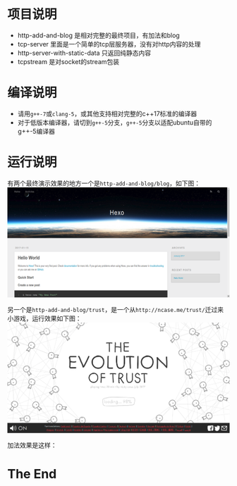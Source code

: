# 项目说明

* http-add-and-blog 是相对完整的最终项目，有加法和blog
* tcp-server 里面是一个简单的tcp层服务器，没有对http内容的处理
* http-server-with-static-data 只返回纯静态内容
* tcpstream 是对socket的stream包装

# 编译说明

* 请用`g++-7`或`clang-5`，或其他支持相对完整的c++17标准的编译器
* 对于低版本编译器，请切到`g++-5`分支，`g++-5`分支以适配ubuntu自带的g++-5编译器

# 运行说明

有两个最终演示效果的地方一个是`http-add-and-blog/blog`，如下图：
![](blog.png)


另一个是`http-add-and-blog/trust`，是一个从`http://ncase.me/trust/`迁过来小游戏，运行效果如下图：
![](trust.png)

加法效果是这样：


# The End
